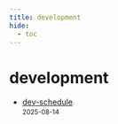 ```yaml
---
title: development
hide:
  - toc
---
```


# development

- [dev-schedule](/dev-schedule/)  
  <small>2025-08-14</small>